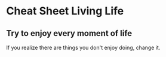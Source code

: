 # Cheat Sheet Living Life 

## Try to enjoy every moment of life

If you realize there are things you don't enjoy doing, change it.
